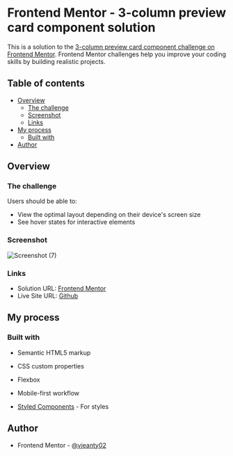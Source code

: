 # Frontend Mentor - 3-column preview card component solution

This is a solution to the [3-column preview card component challenge on Frontend Mentor](https://www.frontendmentor.io/challenges/3column-preview-card-component-pH92eAR2-). Frontend Mentor challenges help you improve your coding skills by building realistic projects. 

## Table of contents

- [Overview](#overview)
  - [The challenge](#the-challenge)
  - [Screenshot](#screenshot)
  - [Links](#links)
- [My process](#my-process)
  - [Built with](#built-with)
- [Author](#author)

## Overview

### The challenge

Users should be able to:

- View the optimal layout depending on their device's screen size
- See hover states for interactive elements

### Screenshot
![Screenshot (7)](https://user-images.githubusercontent.com/61328054/193763118-9d50faa4-cdf8-48b4-b657-a66a720eaf66.png)


### Links

- Solution URL: [Frontend Mentor](https://www.frontendmentor.io/solutions/ordersummarycomponent-2BGDKBrKf2)
- Live Site URL: [Github](https://vjeanty02.github.io/3-column-preview-card-component/)

## My process

### Built with

- Semantic HTML5 markup
- CSS custom properties
- Flexbox
- Mobile-first workflow

- [Styled Components](https://styled-components.com/) - For styles

## Author

- Frontend Mentor - [@vjeanty02](https://www.frontendmentor.io/profile/vjeanty02)
